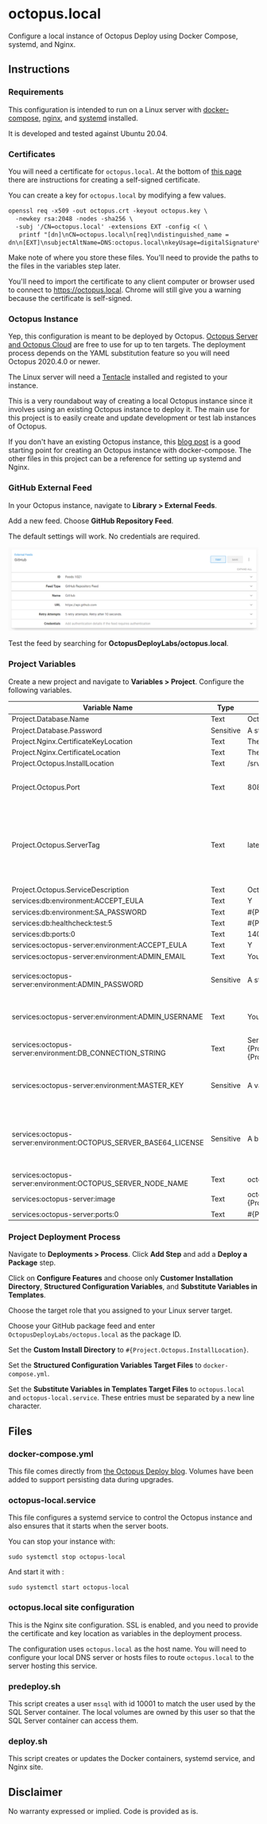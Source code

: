 # octopus.local
Configure a local instance of Octopus Deploy using Docker Compose, systemd, and Nginx.

## Instructions

### Requirements

This configuration is intended to run on a Linux server with [docker-compose](https://docs.docker.com/compose/), [nginx](https://www.nginx.com/), and [systemd](https://systemd.io/) installed.

It is developed and tested against Ubuntu 20.04.

### Certificates

You will need a certificate for `octopus.local`. At the bottom of [this page](https://letsencrypt.org/docs/certificates-for-localhost/) there are instructions for creating a self-signed certificate.

You can create a key for `octopus.local` by modifying a few values.

```
openssl req -x509 -out octopus.crt -keyout octopus.key \
  -newkey rsa:2048 -nodes -sha256 \
  -subj '/CN=octopus.local' -extensions EXT -config <( \
   printf "[dn]\nCN=octopus.local\n[req]\ndistinguished_name = dn\n[EXT]\nsubjectAltName=DNS:octopus.local\nkeyUsage=digitalSignature\nextendedKeyUsage=serverAuth")
```

Make note of where you store these files. You'll need to provide the paths to the files in the variables step later.

You'll need to import the certificate to any client computer or browser used to connect to https://octopus.local. Chrome will still give you a warning because the certificate is self-signed.

### Octopus Instance

Yep, this configuration is meant to be deployed by Octopus. [Octopus Server and Octopus Cloud](https://octopus.com/pricing/overview) are free to use for up to ten targets. The deployment process depends on the YAML substitution feature so you will need Octopus 2020.4.0 or newer.

The Linux server will need a [Tentacle](https://octopus.com/docs/infrastructure/deployment-targets/linux/tentacle) installed and registed to your instance.

This is a very roundabout way of creating a local Octopus instance since it involves using an existing Octopus instance to deploy it. The main use for this project is to easily create and update development or test lab instances of Octopus.

If you don't have an existing Octopus instance, this [blog post](https://octopus.com/blog/introducing-linux-docker-image) is a good starting point for creating an Octopus instance with docker-compose. The other files in this project can be a reference for setting up systemd and Nginx.

### GitHub External Feed

In your Octopus instance, navigate to **Library > External Feeds**.

Add a new feed. Choose **GitHub Repository Feed**.

The default settings will work. No credentials are required.

![GitHub Feed Settings](images/github-feed.png)

Test the feed by searching for **OctopusDeployLabs/octopus.local**.

### Project Variables

Create a new project and navigate to **Variables > Project**. Configure the following variables.

| Variable Name                                                     | Type      |  Suggested Value                 | Notes                                                                             |
|-------------------------------------------------------------------|-----------|----------------------------------|-----------------------------------------------------------------------------------|
| Project.Database.Name                                             | Text      | OctopusDeploy-local              |                                                                                   |
| Project.Database.Password                                         | Sensitive | A strong password.               |                                                                                   |
| Project.Nginx.CertificateKeyLocation                              | Text      | The path to your certificate key |                                                                                   |
| Project.Nginx.CertificateLocation                                 | Text      | The path to your certificate     |                                                                                   |
| Project.Octopus.InstallLocation                                   | Text      | /srv/octopus.local               |                                                                                   |
| Project.Octopus.Port                                              | Text      | 8080                             | Any unused port should work.                                                      |
| Project.Octopus.ServerTag                                         | Text      | latest                           | You can make this a prompted variable if you want to override tag at deploy time. |
| Project.Octopus.ServiceDescription                                | Text      | Octopus Server - Local           |                                                                                   |
| services:db:environment:ACCEPT_EULA                               | Text      | Y                                |                                                                                   |
| services:db:environment:SA_PASSWORD                               | Text      | #{Project.Database.Password}     |                                                                                   |
| services:db:healthcheck:test:5                                    | Text      | #{Project.Database.Password}     |                                                                                   |
| services:db:ports:0                                               | Text      | 1401:1433                        |                                                                                   |
| services:octopus-server:environment:ACCEPT_EULA                   | Text      | Y                                |                                                                                   |
| services:octopus-server:environment:ADMIN_EMAIL                   | Text      | Your email address               |                                                                                   |
| services:octopus-server:environment:ADMIN_PASSWORD                | Sensitive | A strong password                | This is the password you will log on with.                                        |
| services:octopus-server:environment:ADMIN_USERNAME                | Text      | Your preferred username          | This is the username you will log on with.                                        |
| services:octopus-server:environment:DB_CONNECTION_STRING          | Text      | Server=db,1433;Database=#{Project.Database.Name};User=sa;Password=#{Project.Database.Password} |                     |
| services:octopus-server:environment:MASTER_KEY                    | Sensitive | A valid master key value         | See [these instructions](https://octopus.com/docs/installation/octopus-in-container/octopus-server-container-linux#master-key) for creating a master key |
| services:octopus-server:environment:OCTOPUS_SERVER_BASE64_LICENSE | Sensitive | A base 64 license key            | Not required. You can add a license through the UI after.                         |
| services:octopus-server:environment:OCTOPUS_SERVER_NODE_NAME      | Text      | octopus-local-1                  |                                                                                   |
| services:octopus-server:image                                     | Text      | octopusdeploy/octopusdeploy:#{Project.Octopus.ServerTag} |                                                           |
| services:octopus-server:ports:0                                   | Text      | #{Project.Octopus.Port}:8080     |                                                                                   |

### Project Deployment Process

Navigate to **Deployments > Process**. Click **Add Step** and add a **Deploy a Package** step.

Click on **Configure Features** and choose only **Customer Installation Directory**, **Structured Configuration Variables**, and **Substitute Variables in Templates**.

Choose the target role that you assigned to your Linux server target.

Choose your GitHub package feed and enter `OctopusDeployLabs/octopus.local` as the package ID.

Set the **Custom Install Directory** to `#{Project.Octopus.InstallLocation}`.

Set the **Structured Configuration Variables Target Files** to `docker-compose.yml`.

Set the **Substitute Variables in Templates Target Files** to `octopus.local` and `octopus-local.service`. These entries must be separated by a new line character.

## Files

### docker-compose.yml

This file comes directly from [the Octopus Deploy blog](https://octopus.com/blog/introducing-linux-docker-image). Volumes have been added to support persisting data during upgrades.

### octopus-local.service

This file configures a systemd service to control the Octopus instance and also ensures that it starts when the server boots.

You can stop your instance with:

```
sudo systemctl stop octopus-local
```

And start it with :

```
sudo systemctl start octopus-local
```

### octopus.local site configuration

This is the Nginx site configuration. SSL is enabled, and you need to provide the certificate and key location as variables in the deployment process.

The configuration uses `octopus.local` as the host name. You will need to configure your local DNS server or hosts files to route `octopus.local` to the server hosting this service.

### predeploy.sh

This script creates a user `mssql` with id 10001 to match the user used by the SQL Server container. The local volumes are owned by this user so that the SQL Server container can access them.

### deploy.sh

This script creates or updates the Docker containers, systemd service, and Nginx site.

## Disclaimer

No warranty expressed or implied. Code is provided as is.
